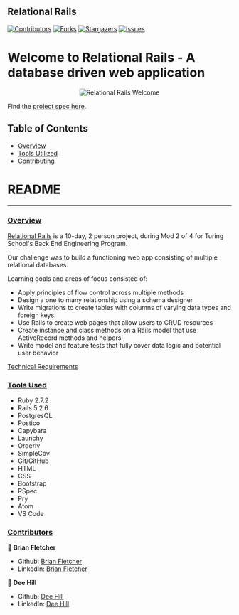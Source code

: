 ## Relational Rails

[![Contributors][contributors-shield]][contributors-url]
[![Forks][forks-shield]][forks-url]
[![Stargazers][stars-shield]][stars-url]
[![Issues][issues-shield]][issues-url]
# Welcome to Relational Rails - A database driven web application
<p align="center">
  <img src="https://user-images.githubusercontent.com/74567704/124989834-92fa3580-e00d-11eb-8238-ffebdd18eeae.png" alt="Relational Rails Welcome"/>
</p>

<!-- ![Relational Rails Welcome Screen](https://user-images.githubusercontent.com/74567704/124805908-1e01ff80-df2a-11eb-92bc-3a1536aa9c84.png) -->

Find the [project spec here](https://backend.turing.edu/module2/projects/relational_rails).
## Table of Contents

- [Overview](#overview)
- [Tools Utilized](#tools-used)
- [Contributing](#contributors)

# README
------

### <ins>Overview</ins>

[Relational Rails](https://github.com/deebot10/relational_rails_1) is a 10-day, 2 person project, during Mod 2 of 4 for Turing School's Back End Engineering Program.

Our challenge was to build a functioning web app consisting of multiple relational databases.

Learning goals and areas of focus consisted of:

- Apply principles of flow control across multiple methods
- Design a one to many relationship using a schema designer
- Write migrations to create tables with columns of varying data types and foreign keys.
- Use Rails to create web pages that allow users to CRUD resources
- Create instance and class methods on a Rails model that use ActiveRecord methods and helpers
- Write model and feature tests that fully cover data logic and potential user behavior

[Technical Requirements](https://backend.turing.edu/module2/projects/relational_rails)

### <ins>Tools Used</ins>
- Ruby 2.7.2
- Rails 5.2.6
- PostgresQL
- Postico
- Capybara
- Launchy
- Orderly
- SimpleCov
- Git/GitHub
- HTML
- CSS
- Bootstrap
- RSpec
- Pry
- Atom
- VS Code


### <ins>Contributors</ins>

👤  **Brian Fletcher**
- Github: [Brian Fletcher](https://github.com/bfl3tch)
- LinkedIn: [Brian Fletcher](https://www.linkedin.com/in/bfl3tch)

👤  **Dee Hill**
- Github: [Dee Hill](https://github.com/deebot10)
- LinkedIn: [Dee Hill](https://www.linkedin.com/in/dee-hill-82b18220b/)


<!-- MARKDOWN LINKS & IMAGES -->

[contributors-shield]: https://img.shields.io/github/contributors/deebot10/relational_rails_1.svg?style=flat-square
[contributors-url]: https://github.com/deebot10/relational_rails_1/graphs/contributors
[forks-shield]: https://img.shields.io/github/forks/deebot10/relational_rails_1.svg?style=flat-square
[forks-url]: https://github.com/deebot10/relational_rails_1/network/members
[stars-shield]: https://img.shields.io/github/stars/deebot10/relational_rails_1.svg?style=flat-square
[stars-url]: https://github.com/deebot10/relational_rails_1/stargazers
[issues-shield]: https://img.shields.io/github/issues/deebot10/relational_rails_1.svg?style=flat-square
[issues-url]: https://github.com/deebot10/relational_rails_1/issues
<!-- 


# README

This README would normally document whatever steps are necessary to get the
application up and running.

Things you may want to cover:

* Ruby version

* System dependencies

* Configuration

* Database creation

* Database initialization

* How to run the test suite

* Services (job queues, cache servers, search engines, etc.)

* Deployment instructions

* ... -->
